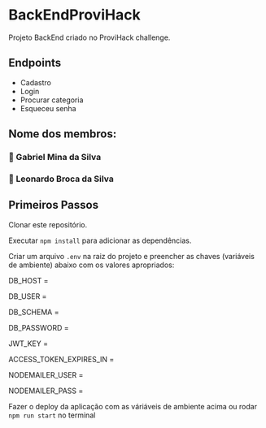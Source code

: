 # BackEndProviHack
Projeto BackEnd criado no ProviHack challenge.


## Endpoints 
* Cadastro
* Login
* Procurar categoria
* Esqueceu senha

## Nome dos membros: 
### :construction_worker: Gabriel Mina da Silva
### :construction_worker: Leonardo Broca da Silva


## Primeiros Passos
Clonar este repositório.

Executar `npm install` para adicionar as dependências.

Criar um arquivo `.env` na raiz do projeto e preencher as chaves (variáveis de ambiente) abaixo com os valores apropriados:

DB_HOST =

DB_USER =

DB_SCHEMA =

DB_PASSWORD =

JWT_KEY =

ACCESS_TOKEN_EXPIRES_IN =

NODEMAILER_USER =

NODEMAILER_PASS =

Fazer o deploy da aplicação com as váriáveis de ambiente acima ou rodar `npm run start` no terminal



